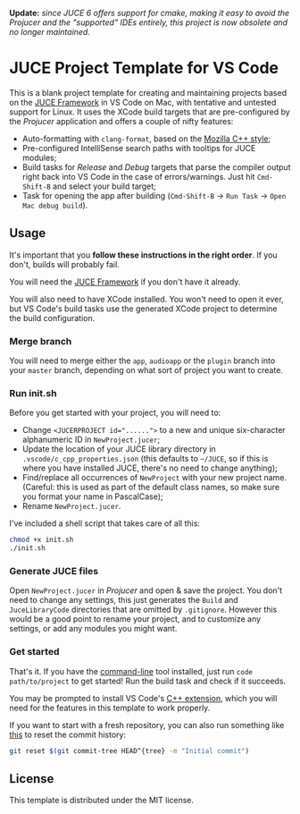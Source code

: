 **Update:** _since JUCE 6 offers support for cmake, making it easy to avoid the Projucer and the "supported" IDEs entirely, this project is now obsolete and no longer maintained._

# JUCE Project Template for VS Code

This is a blank project template for creating and maintaining projects based on
the [JUCE Framework](https://juce.com/) in VS Code on Mac, with tentative and
untested support for Linux. It uses the XCode build targets that are
pre-configured by the _Projucer_ application and offers a couple of nifty
features:

- Auto-formatting with `clang-format`, based on the
  [Mozilla C++ style](https://firefox-source-docs.mozilla.org/code-quality/coding-style/coding_style_cpp.html);
- Pre-configured IntelliSense search paths with tooltips for JUCE modules;
- Build tasks for _Release_ and _Debug_ targets that parse the compiler output
  right back into VS Code in the case of errors/warnings. Just hit `Cmd-Shift-B`
  and select your build target;
- Task for opening the app after building (`Cmd-Shift-B` → `Run Task` →
  `Open Mac debug build`).

## Usage

It's important that you **follow these instructions in the right order**. If you
don't, builds will probably fail.

You will need the [JUCE Framework](https://juce.com/) if you don't have it
already.

You will also need to have XCode installed. You won't need to open it ever, but
VS Code's build tasks use the generated XCode project to determine the build
configuration.

### Merge branch

You will need to merge either the `app`, `audioapp` or the `plugin` branch into
your `master` branch, depending on what sort of project you want to create.

### Run init.sh

Before you get started with your project, you will need to:

- Change `<JUCERPROJECT id="......">` to a new and unique six-character
  alphanumeric ID in `NewProject.jucer`;
- Update the location of your JUCE library directory in
  `.vscode/c_cpp_properties.json` (this defaults to `~/JUCE`, so if this is where
  you have installed JUCE, there's no need to change anything);
- Find/replace all occurrences of `NewProject` with your new project name.
  (Careful: this is used as part of the default class names, so make sure you
  format your name in PascalCase);
- Rename `NewProject.jucer`.

I've included a shell script that takes care of all this:

```bash
chmod +x init.sh
./init.sh
```

### Generate JUCE files

Open `NewProject.jucer` in _Projucer_ and open & save the project. You don't
need to change any settings, this just generates the `Build` and
`JuceLibraryCode` directories that are omitted by `.gitignore`. However this
would be a good point to rename your project, and to customize any settings, or
add any modules you might want.

### Get started

That's it. If you have the
[command-line](https://code.visualstudio.com/docs/setup/mac#_launching-from-the-command-line)
tool installed, just run `code path/to/project` to get started! Run the build
task and check if it succeeds.

You may be prompted to install VS Code's [C++
extension](https://marketplace.visualstudio.com/items?itemName=ms-vscode.cpptools),
which you will need for the features in this template to work properly.

If you want to start with a fresh repository, you can also run something like
[this](https://stackoverflow.com/a/23486788/13135932) to reset the commit
history:

```bash
git reset $(git commit-tree HEAD^{tree} -m "Initial commit")
```

## License

This template is distributed under the MIT license.
